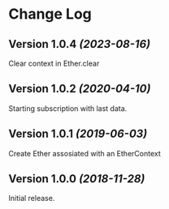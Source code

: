 Change Log
==========
Version 1.0.4 *(2023-08-16)*
----------------------------

Clear context in Ether.clear

Version 1.0.2 *(2020-04-10)*
----------------------------

Starting subscription with last data.


Version 1.0.1 *(2019-06-03)*
----------------------------

Create Ether assosiated with an EtherContext

Version 1.0.0 *(2018-11-28)*
----------------------------

Initial release. 
